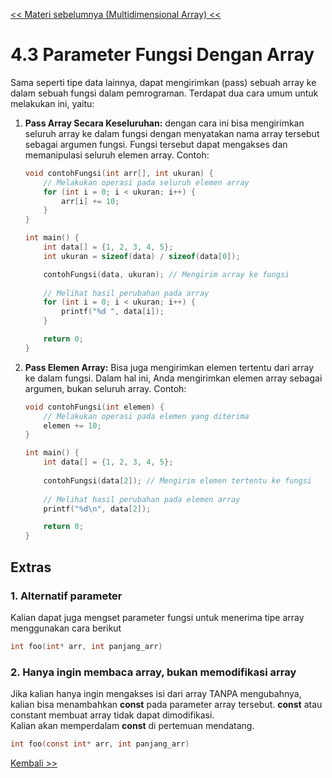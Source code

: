 [<< Materi sebelumnya (Multidimensional Array) <<](4.2-ArrayMultidimensi.md)

# 4.3 Parameter Fungsi Dengan Array

Sama seperti tipe data lainnya, dapat mengirimkan (pass) sebuah array ke dalam sebuah fungsi dalam pemrograman. Terdapat dua cara umum untuk melakukan ini, yaitu:

1. **Pass Array Secara Keseluruhan:**
   dengan cara ini bisa mengirimkan seluruh array ke dalam fungsi dengan menyatakan nama array tersebut sebagai argumen fungsi. Fungsi tersebut dapat mengakses dan memanipulasi seluruh elemen array. Contoh:

   ```c
   void contohFungsi(int arr[], int ukuran) {
       // Melakukan operasi pada seluruh elemen array
       for (int i = 0; i < ukuran; i++) {
           arr[i] += 10;
       }
   }

   int main() {
       int data[] = {1, 2, 3, 4, 5};
       int ukuran = sizeof(data) / sizeof(data[0]);

       contohFungsi(data, ukuran); // Mengirim array ke fungsi
       
       // Melihat hasil perubahan pada array
       for (int i = 0; i < ukuran; i++) {
           printf("%d ", data[i]);
       }

       return 0;
   }
   ```

2. **Pass Elemen Array:**
   Bisa juga mengirimkan elemen tertentu dari array ke dalam fungsi. Dalam hal ini, Anda mengirimkan elemen array sebagai argumen, bukan seluruh array. Contoh:

   ```c
   void contohFungsi(int elemen) {
       // Melakukan operasi pada elemen yang diterima
       elemen += 10;
   }

   int main() {
       int data[] = {1, 2, 3, 4, 5};
       
       contohFungsi(data[2]); // Mengirim elemen tertentu ke fungsi
       
       // Melihat hasil perubahan pada elemen array
       printf("%d\n", data[2]);

       return 0;
   }
   ```


## Extras

### 1. Alternatif parameter

Kalian dapat juga mengset parameter fungsi untuk menerima tipe array menggunakan cara berikut
```c
int foo(int* arr, int panjang_arr)
```
   
### 2. Hanya ingin membaca array, bukan memodifikasi array

Jika kalian hanya ingin mengakses isi dari array TANPA mengubahnya, kalian bisa menambahkan **const** pada parameter array tersebut. **const** atau constant membuat array tidak dapat dimodifikasi.\
Kalian akan memperdalam **const** di pertemuan mendatang.
```c
int foo(const int* arr, int panjang_arr)
```

[Kembali >>](../README.md)


   
 
        
